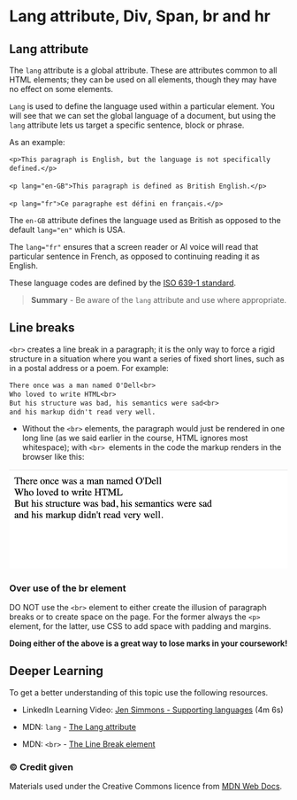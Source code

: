 # Lang attribute, Div, Span, br and hr

## Lang attribute

The `lang` attribute is a global attribute. These are attributes common to all HTML elements; they can be used on all elements, though they may have no effect on some elements.

`Lang` is used to define the language used within a particular element. You will see that we can set the global language of a document, but using the `lang` attribute lets us target a specific sentence, block or phrase.

As an example:

```
<p>This paragraph is English, but the language is not specifically defined.</p>

<p lang="en-GB">This paragraph is defined as British English.</p>

<p lang="fr">Ce paragraphe est défini en français.</p>

```
The `en-GB` attribute defines the language used as British as opposed to the default `lang="en"` which is USA.

The `lang="fr"` ensures that a screen reader or AI voice will read that particular sentence in French, as opposed to continuing reading it as English.

These language codes are defined by the [ISO 639-1 standard](https://en.wikipedia.org/wiki/ISO_639-1). 

> **Summary** - Be aware of the `lang` attribute and use where appropriate.




## Line breaks

`<br>` creates a line break in a paragraph; it is the only way to force a rigid structure in a situation where you want a series of fixed short lines, such as in a postal address or a poem. For example:

```
There once was a man named O'Dell<br>
Who loved to write HTML<br>
But his structure was bad, his semantics were sad<br>
and his markup didn't read very well.
```

- Without the `<br>` elements, the paragraph would just be rendered in one long line (as we said earlier in the course, HTML ignores most whitespace); with `<br> `elements in the code the markup renders in the browser like this:

<img src="media/br-example.png">


<h3 class="warning">Over use of the br element</h3>

DO NOT use the `<br>` element to either create the illusion of paragraph breaks or to create space on the page. For the former always the `<p>` element, for the latter, use CSS to add space with padding and margins.

**Doing either of the above is a great way to lose marks in your coursework!**







<h2 class="deep">Deeper Learning</h2>

To get a better understanding of this topic use the following resources.

- LinkedIn Learning Video: [Jen Simmons - Supporting languages](https://www.linkedin.com/learning/html-essential-training-4/supporting-languages?u=36102708) (4m 6s)

- MDN: `lang` - [The Lang attribute](https://developer.mozilla.org/en-US/docs/Web/HTML/Global_attributes/lang)

- MDN: `<br>` - [The Line Break element](https://developer.mozilla.org/en-US/docs/Web/HTML/Element/br)




### &copy; Credit given

Materials used under the Creative Commons licence from [MDN Web Docs](https://developer.mozilla.org/en-US/docs/Web/HTML).



